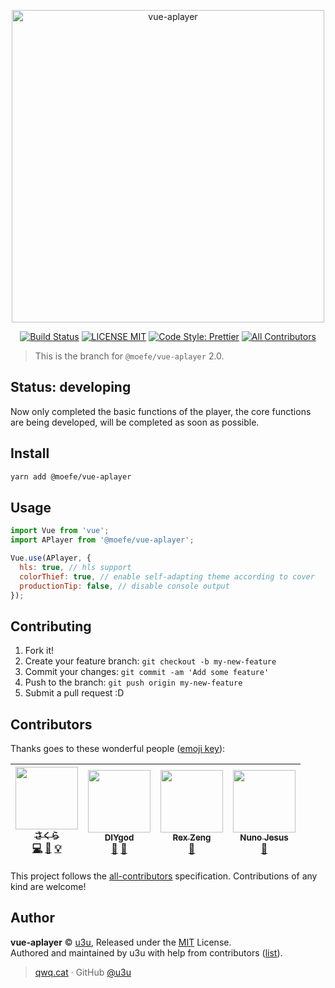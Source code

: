 <p align="center">
  <a href="https://aplayer.netlify.com">
    <img alt="vue-aplayer" src="https://user-images.githubusercontent.com/34600369/40580777-0dee07f0-613e-11e8-9a8b-a6f866db5986.png" width="500">
  </a>
</p>

<p align="center">
  <a href="https://travis-ci.org/MoePlayer/vue-aplayer"><img alt="Build Status" src="https://img.shields.io/travis/MoePlayer/vue-aplayer/dev.svg?style=for-the-badge"></a>
  <a href="./LICENSE"><img alt="LICENSE MIT" src="https://img.shields.io/badge/license-mit-blue.svg?style=for-the-badge"></a>
  <a href="https://github.com/prettier/prettier"><img alt="Code Style: Prettier" src="https://img.shields.io/badge/code_style-prettier-ff69b4.svg?style=for-the-badge"></a>
  <a href="#contributors"><img alt="All Contributors" src="https://img.shields.io/badge/all_contributors-4-orange.svg?style=for-the-badge"></a>
</p>

> This is the branch for `@moefe/vue-aplayer` 2.0.

## Status: developing

Now only completed the basic functions of the player, the core functions are being developed, will be completed as soon as possible.

## Install

```bash
yarn add @moefe/vue-aplayer
```

## Usage

```js
import Vue from 'vue';
import APlayer from '@moefe/vue-aplayer';

Vue.use(APlayer, {
  hls: true, // hls support
  colorThief: true, // enable self-adapting theme according to cover
  productionTip: false, // disable console output
});
```

## Contributing

1.  Fork it!
2.  Create your feature branch: `git checkout -b my-new-feature`
3.  Commit your changes: `git commit -am 'Add some feature'`
4.  Push to the branch: `git push origin my-new-feature`
5.  Submit a pull request :D

## Contributors

Thanks goes to these wonderful people ([emoji key](https://github.com/kentcdodds/all-contributors#emoji-key)):

<!-- ALL-CONTRIBUTORS-LIST:START - Do not remove or modify this section -->

<!-- prettier-ignore -->
| [<img src="https://avatars2.githubusercontent.com/u/20062482?v=4" width="100px;"/><br /><sub><b>さくら</b></sub>](https://qwq.cat)<br />[💻](https://github.com/MoePlayer/vue-aplayer/commits?author=u3u "Code") [📖](https://github.com/MoePlayer/vue-aplayer/commits?author=u3u "Documentation") [💡](#example-u3u "Examples") | [<img src="https://avatars2.githubusercontent.com/u/8266075?v=4" width="100px;"/><br /><sub><b>DIYgod</b></sub>](https://diygod.me)<br />[🎨](#design-DIYgod "Design") [🤔](#ideas-DIYgod "Ideas, Planning, & Feedback") | [<img src="https://avatars3.githubusercontent.com/u/27483702?v=4" width="100px;"/><br /><sub><b>Rex Zeng</b></sub>](https://forkmeongithub.com/)<br />[🐛](https://github.com/MoePlayer/vue-aplayer/issues?q=author%3ARexSkz "Bug reports") | [<img src="https://avatars0.githubusercontent.com/u/34600369?v=4" width="100px;"/><br /><sub><b>Nuno Jesus</b></sub>](https://github.com/nunojesus)<br />[🎨](#design-nunojesus "Design") |
| :---: | :---: | :---: | :---: |

<!-- ALL-CONTRIBUTORS-LIST:END -->

This project follows the [all-contributors](https://github.com/kentcdodds/all-contributors) specification. Contributions of any kind are welcome!

## Author

**vue-aplayer** © [u3u](https://github.com/u3u), Released under the [MIT](./LICENSE) License.<br>
Authored and maintained by u3u with help from contributors ([list](https://github.com/MoePlayer/vue-aplayer/contributors)).

> [qwq.cat](https://qwq.cat) · GitHub [@u3u](https://github.com/u3u)
